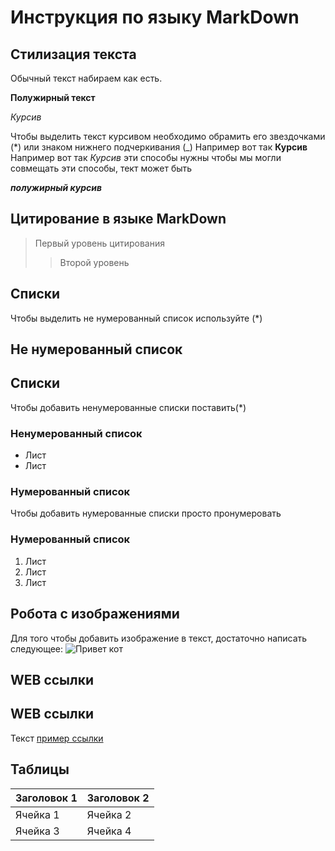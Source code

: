# Инструкция по языку MarkDown #

## Стилизация текста ##

Обычный текст набираем как есть.


**Полужирный текст**

*Курсив*

Чтобы выделить текст курсивом необходимо 
обрамить его звездочками (*) или знаком нижнего подчеркивания (_) Например вот так **Курсив**
Например вот так _Курсив_
эти способы нужны чтобы мы могли совмещать эти способы, тект может быть 

_**полужирный курсив**_

## Цитирование в языке MarkDown

> Первый уровень цитирования
>> Второй уровень

## Списки ##
Чтобы выделить не нумерованный список используйте (*)

## Не нумерованный список
## Списки

Чтобы добавить ненумерованные списки поставить(*)

### Ненумерованный список

* Лист
* Лист

### Нумерованный список 

Чтобы добавить нумерованные списки просто пронумеровать

### Нумерованный список
1. Лист
2. Лист
3. Лист

## Робота с изображениями
Для того чтобы добавить изображение в текст,
достаточно написать следующее:
![Привет кот](cat.PNG)

## WEB ссылки

## WEB ссылки 
Текст [пример ссылки](http.example.com "Всплывающая подсказка")

## Таблицы ##

| Заголовок 1 | Заголовок 2 |
|-------------|-------------|
| Ячейка 1    | Ячейка 2    |
| Ячейка 3    | Ячейка 4    |

